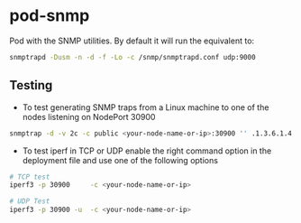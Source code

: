 # pod-snmp

Pod with the SNMP utilities. By default it will run the equivalent to:

```bash
snmptrapd -Dusm -n -d -f -Lo -c /snmp/snmptrapd.conf udp:9000
```

## Testing

- To test generating SNMP traps from a Linux machine to one of the nodes listening on NodePort 30900

```bash
snmptrap -d -v 2c -c public <your-node-name-or-ip>:30900 '' .1.3.6.1.4.1 SNMPv2-MIB::sysLocation.0 s "testing traps"
```

- To test iperf in TCP or UDP enable the right command option in the deployment file and use one of the following options

```bash
# TCP test
iperf3 -p 30900     -c <your-node-name-or-ip>

# UDP Test 
iperf3 -p 30900 -u  -c <your-node-name-or-ip>
```